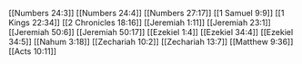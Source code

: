 [[Numbers 24:3]]
[[Numbers 24:4]]
[[Numbers 27:17]]
[[1 Samuel 9:9]]
[[1 Kings 22:34]]
[[2 Chronicles 18:16]]
[[Jeremiah 1:11]]
[[Jeremiah 23:1]]
[[Jeremiah 50:6]]
[[Jeremiah 50:17]]
[[Ezekiel 1:4]]
[[Ezekiel 34:4]]
[[Ezekiel 34:5]]
[[Nahum 3:18]]
[[Zechariah 10:2]]
[[Zechariah 13:7]]
[[Matthew 9:36]]
[[Acts 10:11]]
